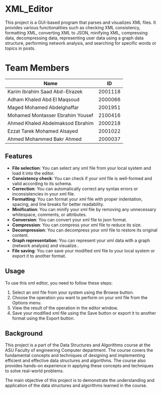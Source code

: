 # XML_Editor

This project is a GUI-based program that parses and visualizes XML files. It provides various functionalities such as checking XML consistency, formatting XML, converting XML to JSON, minifying XML, compressing data, decompressing data, representing user data using a graph data structure, performing network analysis, and searching for specific words or topics in posts.

# Team Members
|              Name                  |    ID    |
|------------------------------------|----------|
| Karim Ibrahim Saad Abd-Elrazek     |  2001118 |
| Adham Khaled Abd El Maqsoud        |  2000066 |
| Maged Mohamed Abdelghaffar         |  2001951 |
| Mohamed Montasser Ebrahim Yousef   |  2100416 |
| Ahmed Khaled Abdelmaksod Ebrahim   |  2000218 |
| Ezzat Tarek Mohamed Alsayed        |  2001022 |
| Ahmed Mohammed Bakr Ahmed          |  2000037 |




## Features

- **File selection**: You can select any xml file from your local system and load it into the editor.
- **Consistency check**: You can check if your xml file is well-formed and valid according to its schema.
- **Correction**: You can automatically correct any syntax errors or inconsistencies in your xml file.
- **Formatting**: You can format your xml file with proper indentation, spacing, and line breaks for better readability.
- **Minification**: You can minify your xml file by removing any unnecessary whitespace, comments, or attributes.
- **Conversion**: You can convert your xml file to json format.
- **Compression**: You can compress your xml file to reduce its size.
- **Decompression**: You can decompress your xml file to restore its original content.
- **Graph representation**: You can represent your xml data with a graph (network analysis) and visualize..
- **File saving**: You can save your modified xml file to your local system or export it to another format.

## Usage

To use this xml editor, you need to follow these steps:

1. Select an xml file from your system using the Browse button.
2. Choose the operation you want to perform on your xml file from the Options menu.
3. View the result of the operation in the editor window.
4. Save your modified xml file using the Save button or export it to another format using the Export button.

## Background

This project is a part of the Data Structures and Algorithms course at the ASU Faculty of engineering Computer department. The course covers the fundamental concepts and techniques of designing and implementing efficient and effective data structures and algorithms. The course also provides hands-on experience in applying these concepts and techniques to solve real-world problems.

The main objective of this project is to demonstrate the understanding and application of the data structures and algorithms learned in the course.
